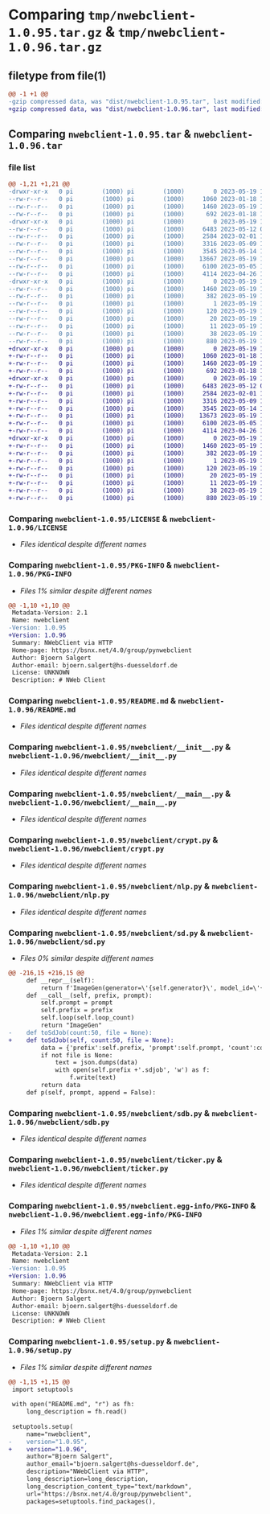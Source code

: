 # Comparing `tmp/nwebclient-1.0.95.tar.gz` & `tmp/nwebclient-1.0.96.tar.gz`

## filetype from file(1)

```diff
@@ -1 +1 @@
-gzip compressed data, was "dist/nwebclient-1.0.95.tar", last modified: Fri May 19 11:17:33 2023, max compression
+gzip compressed data, was "dist/nwebclient-1.0.96.tar", last modified: Fri May 19 11:19:30 2023, max compression
```

## Comparing `nwebclient-1.0.95.tar` & `nwebclient-1.0.96.tar`

### file list

```diff
@@ -1,21 +1,21 @@
-drwxr-xr-x   0 pi        (1000) pi        (1000)        0 2023-05-19 11:17:33.848907 nwebclient-1.0.95/
--rw-r--r--   0 pi        (1000) pi        (1000)     1060 2023-01-18 15:38:31.000000 nwebclient-1.0.95/LICENSE
--rw-r--r--   0 pi        (1000) pi        (1000)     1460 2023-05-19 11:17:33.848907 nwebclient-1.0.95/PKG-INFO
--rw-r--r--   0 pi        (1000) pi        (1000)      692 2023-01-18 15:38:31.000000 nwebclient-1.0.95/README.md
-drwxr-xr-x   0 pi        (1000) pi        (1000)        0 2023-05-19 11:17:33.838907 nwebclient-1.0.95/nwebclient/
--rw-r--r--   0 pi        (1000) pi        (1000)     6483 2023-05-12 07:26:49.000000 nwebclient-1.0.95/nwebclient/__init__.py
--rw-r--r--   0 pi        (1000) pi        (1000)     2584 2023-02-01 15:16:08.000000 nwebclient-1.0.95/nwebclient/__main__.py
--rw-r--r--   0 pi        (1000) pi        (1000)     3316 2023-05-09 12:58:28.000000 nwebclient-1.0.95/nwebclient/crypt.py
--rw-r--r--   0 pi        (1000) pi        (1000)     3545 2023-05-14 17:14:29.000000 nwebclient-1.0.95/nwebclient/nlp.py
--rw-r--r--   0 pi        (1000) pi        (1000)    13667 2023-05-19 11:17:14.000000 nwebclient-1.0.95/nwebclient/sd.py
--rw-r--r--   0 pi        (1000) pi        (1000)     6100 2023-05-05 17:05:53.000000 nwebclient-1.0.95/nwebclient/sdb.py
--rw-r--r--   0 pi        (1000) pi        (1000)     4114 2023-04-26 14:15:39.000000 nwebclient-1.0.95/nwebclient/ticker.py
-drwxr-xr-x   0 pi        (1000) pi        (1000)        0 2023-05-19 11:17:33.848907 nwebclient-1.0.95/nwebclient.egg-info/
--rw-r--r--   0 pi        (1000) pi        (1000)     1460 2023-05-19 11:17:33.000000 nwebclient-1.0.95/nwebclient.egg-info/PKG-INFO
--rw-r--r--   0 pi        (1000) pi        (1000)      382 2023-05-19 11:17:33.000000 nwebclient-1.0.95/nwebclient.egg-info/SOURCES.txt
--rw-r--r--   0 pi        (1000) pi        (1000)        1 2023-05-19 11:17:33.000000 nwebclient-1.0.95/nwebclient.egg-info/dependency_links.txt
--rw-r--r--   0 pi        (1000) pi        (1000)      120 2023-05-19 11:17:33.000000 nwebclient-1.0.95/nwebclient.egg-info/entry_points.txt
--rw-r--r--   0 pi        (1000) pi        (1000)       20 2023-05-19 11:17:33.000000 nwebclient-1.0.95/nwebclient.egg-info/requires.txt
--rw-r--r--   0 pi        (1000) pi        (1000)       11 2023-05-19 11:17:33.000000 nwebclient-1.0.95/nwebclient.egg-info/top_level.txt
--rw-r--r--   0 pi        (1000) pi        (1000)       38 2023-05-19 11:17:33.848907 nwebclient-1.0.95/setup.cfg
--rw-r--r--   0 pi        (1000) pi        (1000)      880 2023-05-19 11:17:31.000000 nwebclient-1.0.95/setup.py
+drwxr-xr-x   0 pi        (1000) pi        (1000)        0 2023-05-19 11:19:30.487072 nwebclient-1.0.96/
+-rw-r--r--   0 pi        (1000) pi        (1000)     1060 2023-01-18 15:38:31.000000 nwebclient-1.0.96/LICENSE
+-rw-r--r--   0 pi        (1000) pi        (1000)     1460 2023-05-19 11:19:30.487072 nwebclient-1.0.96/PKG-INFO
+-rw-r--r--   0 pi        (1000) pi        (1000)      692 2023-01-18 15:38:31.000000 nwebclient-1.0.96/README.md
+drwxr-xr-x   0 pi        (1000) pi        (1000)        0 2023-05-19 11:19:30.487072 nwebclient-1.0.96/nwebclient/
+-rw-r--r--   0 pi        (1000) pi        (1000)     6483 2023-05-12 07:26:49.000000 nwebclient-1.0.96/nwebclient/__init__.py
+-rw-r--r--   0 pi        (1000) pi        (1000)     2584 2023-02-01 15:16:08.000000 nwebclient-1.0.96/nwebclient/__main__.py
+-rw-r--r--   0 pi        (1000) pi        (1000)     3316 2023-05-09 12:58:28.000000 nwebclient-1.0.96/nwebclient/crypt.py
+-rw-r--r--   0 pi        (1000) pi        (1000)     3545 2023-05-14 17:14:29.000000 nwebclient-1.0.96/nwebclient/nlp.py
+-rw-r--r--   0 pi        (1000) pi        (1000)    13673 2023-05-19 11:19:17.000000 nwebclient-1.0.96/nwebclient/sd.py
+-rw-r--r--   0 pi        (1000) pi        (1000)     6100 2023-05-05 17:05:53.000000 nwebclient-1.0.96/nwebclient/sdb.py
+-rw-r--r--   0 pi        (1000) pi        (1000)     4114 2023-04-26 14:15:39.000000 nwebclient-1.0.96/nwebclient/ticker.py
+drwxr-xr-x   0 pi        (1000) pi        (1000)        0 2023-05-19 11:19:30.487072 nwebclient-1.0.96/nwebclient.egg-info/
+-rw-r--r--   0 pi        (1000) pi        (1000)     1460 2023-05-19 11:19:30.000000 nwebclient-1.0.96/nwebclient.egg-info/PKG-INFO
+-rw-r--r--   0 pi        (1000) pi        (1000)      382 2023-05-19 11:19:30.000000 nwebclient-1.0.96/nwebclient.egg-info/SOURCES.txt
+-rw-r--r--   0 pi        (1000) pi        (1000)        1 2023-05-19 11:19:30.000000 nwebclient-1.0.96/nwebclient.egg-info/dependency_links.txt
+-rw-r--r--   0 pi        (1000) pi        (1000)      120 2023-05-19 11:19:30.000000 nwebclient-1.0.96/nwebclient.egg-info/entry_points.txt
+-rw-r--r--   0 pi        (1000) pi        (1000)       20 2023-05-19 11:19:30.000000 nwebclient-1.0.96/nwebclient.egg-info/requires.txt
+-rw-r--r--   0 pi        (1000) pi        (1000)       11 2023-05-19 11:19:30.000000 nwebclient-1.0.96/nwebclient.egg-info/top_level.txt
+-rw-r--r--   0 pi        (1000) pi        (1000)       38 2023-05-19 11:19:30.487072 nwebclient-1.0.96/setup.cfg
+-rw-r--r--   0 pi        (1000) pi        (1000)      880 2023-05-19 11:19:28.000000 nwebclient-1.0.96/setup.py
```

### Comparing `nwebclient-1.0.95/LICENSE` & `nwebclient-1.0.96/LICENSE`

 * *Files identical despite different names*

### Comparing `nwebclient-1.0.95/PKG-INFO` & `nwebclient-1.0.96/PKG-INFO`

 * *Files 1% similar despite different names*

```diff
@@ -1,10 +1,10 @@
 Metadata-Version: 2.1
 Name: nwebclient
-Version: 1.0.95
+Version: 1.0.96
 Summary: NWebClient via HTTP
 Home-page: https://bsnx.net/4.0/group/pynwebclient
 Author: Bjoern Salgert
 Author-email: bjoern.salgert@hs-duesseldorf.de
 License: UNKNOWN
 Description: # NWeb Client
```

### Comparing `nwebclient-1.0.95/README.md` & `nwebclient-1.0.96/README.md`

 * *Files identical despite different names*

### Comparing `nwebclient-1.0.95/nwebclient/__init__.py` & `nwebclient-1.0.96/nwebclient/__init__.py`

 * *Files identical despite different names*

### Comparing `nwebclient-1.0.95/nwebclient/__main__.py` & `nwebclient-1.0.96/nwebclient/__main__.py`

 * *Files identical despite different names*

### Comparing `nwebclient-1.0.95/nwebclient/crypt.py` & `nwebclient-1.0.96/nwebclient/crypt.py`

 * *Files identical despite different names*

### Comparing `nwebclient-1.0.95/nwebclient/nlp.py` & `nwebclient-1.0.96/nwebclient/nlp.py`

 * *Files identical despite different names*

### Comparing `nwebclient-1.0.95/nwebclient/sd.py` & `nwebclient-1.0.96/nwebclient/sd.py`

 * *Files 0% similar despite different names*

```diff
@@ -216,15 +216,15 @@
     def __repr__(self):
         return f'ImageGen(generator=\'{self.generator}\', model_id=\'{self.model_id}\', prefix=\'{self.prefix}\')'
     def __call__(self, prefix, prompt):
         self.prompt = prompt
         self.prefix = prefix
         self.loop(self.loop_count)
         return "ImageGen"
-    def toSdJob(count:50, file = None):
+    def toSdJob(self, count:50, file = None):
         data = {'prefix':self.prefix, 'prompt':self.prompt, 'count':count, 'height': self.height, 'width':self.width}
         if not file is None:
             text = json.dumps(data)
             with open(self.prefix +'.sdjob', 'w') as f:
                 f.write(text)
         return data
     def p(self, prompt, append = False):
```

### Comparing `nwebclient-1.0.95/nwebclient/sdb.py` & `nwebclient-1.0.96/nwebclient/sdb.py`

 * *Files identical despite different names*

### Comparing `nwebclient-1.0.95/nwebclient/ticker.py` & `nwebclient-1.0.96/nwebclient/ticker.py`

 * *Files identical despite different names*

### Comparing `nwebclient-1.0.95/nwebclient.egg-info/PKG-INFO` & `nwebclient-1.0.96/nwebclient.egg-info/PKG-INFO`

 * *Files 1% similar despite different names*

```diff
@@ -1,10 +1,10 @@
 Metadata-Version: 2.1
 Name: nwebclient
-Version: 1.0.95
+Version: 1.0.96
 Summary: NWebClient via HTTP
 Home-page: https://bsnx.net/4.0/group/pynwebclient
 Author: Bjoern Salgert
 Author-email: bjoern.salgert@hs-duesseldorf.de
 License: UNKNOWN
 Description: # NWeb Client
```

### Comparing `nwebclient-1.0.95/setup.py` & `nwebclient-1.0.96/setup.py`

 * *Files 1% similar despite different names*

```diff
@@ -1,15 +1,15 @@
 import setuptools
 
 with open("README.md", "r") as fh:
     long_description = fh.read()
 
 setuptools.setup(
     name="nwebclient",
-    version="1.0.95",
+    version="1.0.96",
     author="Bjoern Salgert",
     author_email="bjoern.salgert@hs-duesseldorf.de",
     description="NWebClient via HTTP",
     long_description=long_description,
     long_description_content_type="text/markdown",
     url="https://bsnx.net/4.0/group/pynwebclient",
     packages=setuptools.find_packages(),
```


